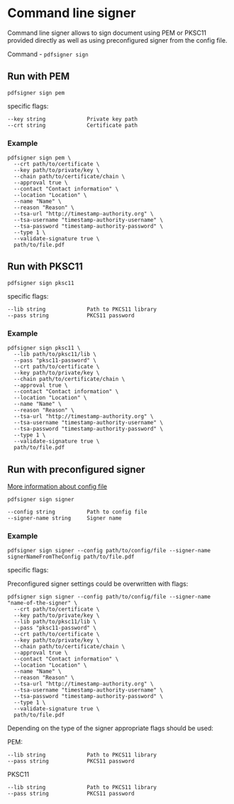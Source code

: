 # Command line signer

Command line signer allows to sign document using PEM or PKSC11 provided directly as well as using preconfigured signer from the config file.

Command - `pdfsigner sign`  


## Run with PEM

`pdfsigner sign pem` 

specific flags: 


```
--key string             Private key path
--crt string             Certificate path

```

### Example

```
pdfsigner sign pem \
  --crt path/to/certificate \
  --key path/to/private/key \
  --chain path/to/certificate/chain \
  --approval true \
  --contact "Contact information" \
  --location "Location" \
  --name "Name" \
  --reason "Reason" \
  --tsa-url "http://timestamp-authority.org" \
  --tsa-username "timestamp-authority-username" \
  --tsa-password "timestamp-authority-password" \
  --type 1 \
  --validate-signature true \
  path/to/file.pdf 
```


## Run with PKSC11

`pdfsigner sign pksc11` 

specific flags:

```
--lib string             Path to PKCS11 library
--pass string            PKCS11 password

```

### Example

```
pdfsigner sign pksc11 \
  --lib path/to/pksc11/lib \
  --pass "pksc11-password" \
  --crt path/to/certificate \
  --key path/to/private/key \
  --chain path/to/certificate/chain \
  --approval true \
  --contact "Contact information" \
  --location "Location" \
  --name "Name" \
  --reason "Reason" \
  --tsa-url "http://timestamp-authority.org" \
  --tsa-username "timestamp-authority-username" \
  --tsa-password "timestamp-authority-password" \
  --type 1 \
  --validate-signature true \
  path/to/file.pdf 
```

## Run with preconfigured signer

[More information about config file](configuration.md)

`pdfsigner sign signer`

```
--config string          Path to config file
--signer-name string     Signer name
```

### Example

`pdfsigner sign signer --config path/to/config/file --signer-name signerNameFromTheConfig path/to/file.pdf`

specific flags:



Preconfigured signer settings could be overwritten with flags:

```
pdfsigner sign signer --config path/to/config/file --signer-name "name-of-the-signer" \
  --crt path/to/certificate \
  --key path/to/private/key \
  --lib path/to/pksc11/lib \
  --pass "pksc11-password" \
  --crt path/to/certificate \
  --key path/to/private/key \
  --chain path/to/certificate/chain \
  --approval true \
  --contact "Contact information" \
  --location "Location" \
  --name "Name" \
  --reason "Reason" \
  --tsa-url "http://timestamp-authority.org" \
  --tsa-username "timestamp-authority-username" \
  --tsa-password "timestamp-authority-password" \
  --type 1 \
  --validate-signature true \
  path/to/file.pdf 
```

Depending on the type of the signer appropriate flags should be used:

PEM:

```
--lib string             Path to PKCS11 library
--pass string            PKCS11 password

```

PKSC11

```
--lib string             Path to PKCS11 library
--pass string            PKCS11 password
```
